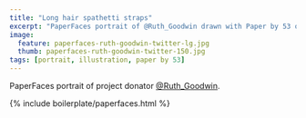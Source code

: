 ```yaml
---
title: "Long hair spathetti straps"
excerpt: "PaperFaces portrait of @Ruth_Goodwin drawn with Paper by 53 on an iPad."
image: 
  feature: paperfaces-ruth-goodwin-twitter-lg.jpg
  thumb: paperfaces-ruth-goodwin-twitter-150.jpg
tags: [portrait, illustration, paper by 53]
---
```


PaperFaces portrait of project donator [@Ruth_Goodwin](http://twitter.com/Ruth_Goodwin).

{% include boilerplate/paperfaces.html %}